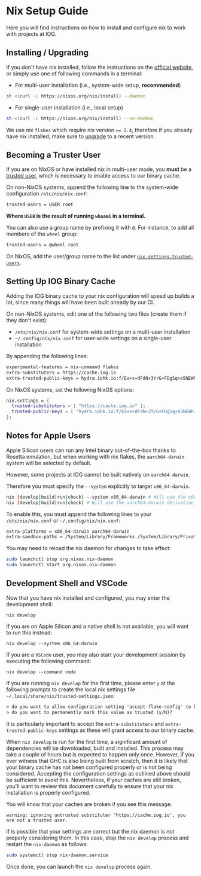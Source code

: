 # Nix Setup Guide

Here you will find instructions on how to install and configure nix to work with
projects at IOG.

## Installing / Upgrading

If you don't have nix installed, follow the instructions on the
[official website](https://nixos.org/download), or simply use one of following
commands in a terminal:

- For multi-user installation (i.e., system-wide setup, **recommended**)
```bash
sh <(curl -L https://nixos.org/nix/install) --daemon
```
- For single-user installation (i.e., local setup)
```bash
sh <(curl -L https://nixos.org/nix/install) --no-daemon
```

We use nix `flakes` which require nix version `>= 2.4`, therefore if you already
have nix installed, make sure to
[upgrade](https://nixos.org/manual/nix/stable/installation/upgrading) to a
recent version.

## Becoming a Truster User

If you are on NixOS or have installed nix in multi-user mode, you **must** be
a [trusted user](https://nixos.org/nix/manual/#ssec-multi-user), which is
necessary to enable access to our binary cache.

On non-NixOS systems, append the following line to the system-wide configuration
`/etc/nix/nix.conf`:
```txt
trusted-users = USER root
```
**Where `USER` is the result of running `whoami` in a terminal.**

You can also use a group name by prefixing it with `@`. For instance, to add all
members of the `wheel` group:
```txt
trusted-users = @wheel root
```

On NixOS, add the user/group name to the list under
[`nix.settings.trusted-users`](https://search.nixos.org/options?show=nix.settings.trusted-users).

## Setting Up IOG Binary Cache

Adding the IOG binary cache to your nix configuration will speed up builds a
lot, since many things will have been built already by our CI.

On non-NixOS systems, edit one of the following two files (create them if they don't exist):
- `/etc/nix/nix.conf` for system-wide settings on a multi-user installation
- `~/.config/nix/nix.conf` for user-wide settings on a single-user installation

By appending the following lines:
```txt
experimental-features = nix-command flakes
extra-substituters = https://cache.iog.io
extra-trusted-public-keys = hydra.iohk.io:f/Ea+s+dFdN+3Y/G+FDgSq+a5NEWhJGzdjvKNGv0/EQ=
```

On NixOS systems, set the following NixOS options:
```nix
nix.settings = {
  trusted-substituters = [ "https://cache.iog.io" ];
  trusted-public-keys = [ "hydra.iohk.io:f/Ea+s+dFdN+3Y/G+FDgSq+a5NEWhJGzdjvKNGv0/EQ=" ];
};
```

## Notes for Apple Users

Apple Silicon users can run any Intel binary out-of-the-box thanks to Rosetta
emulation, but when working with nix flakes, the `aarch64-darwin` system will be
selected by default.

However, some projects at IOG cannot be built natively on `aarch64-darwin`.

Therefore you must specify the `--system` explicitly to target `x86_64-darwin`.
```bash
nix (develop|build|run|check) --system x86_64-darwin # Will use the x86_64-darwin derivation
nix (develop|build|run|check) # Will use the aarch64-darwin derivation, if available
```

To enable this, you must append the following lines to your `/etc/nix/nix.conf`
or `~/.config/nix/nix.conf`:
```txt
extra-platforms = x86_64-darwin aarch64-darwin
extra-sandbox-paths = /System/Library/Frameworks /System/Library/PrivateFrameworks /usr/lib /private/tmp /private/var/tmp /usr/bin/env
```

You may need to reload the nix daemon for changes to take effect:
```bash
sudo launchctl stop org.nixos.nix-daemon
sudo launchctl start org.nixos.nix-daemon
```

## Development Shell and VSCode

Now that you have nix installed and configured, you may enter the development
shell:
```
nix develop
```
If you are on Apple Silicon and a native shell is not available, you will want
to run this instead:
```
nix develop --system x86_64-darwin
```

If you are a `VSCode` user, you may also start your development session by
executing the following command:
```
nix develop --command code
```

If you are running `nix develop` for the first time, please enter `y` at the
following prompts to create the local nix settings file
`~/.local/share/nix/trusted-settings.json`:
```txt
> do you want to allow configuration setting 'accept-flake-config' to be set to 'true' (y/N)?
> do you want to permanently mark this value as trusted (y/N)?
```

It is particularly important to accept the `extra-substituters` and
`extra-trusted-public-keys` settings as these will grant access to our binary
cache.

When `nix develop` is run for the first time, a significant amount of
dependencies will be downloaded, built and installed. This process may take a
couple of hours but is expected to happen only once. However, if you ever
witness that GHC is also being built from scratch, then it is likely that your
binary cache has not been configured properly or is not being considered.
Accepting the configuration settings as outlined above should be sufficient to
avoid this. Nevertheless, if your caches are still broken, you'll want to review
this document carefully to ensure that your nix installation is properly
configured.

You will know that your caches are broken if you see this message:
```
warning: ignoring untrusted substituter 'https://cache.iog.io', you are not a trusted user.
```

If is possible that your settings are correct but the nix daemon is not properly
considering them. In this case, stop the `nix develop` process and restart the
`nix-daemon` as follows:
```bash
sudo systemctl stop nix-daemon.service
```
Once done, you can launch the `nix develop` process again.
